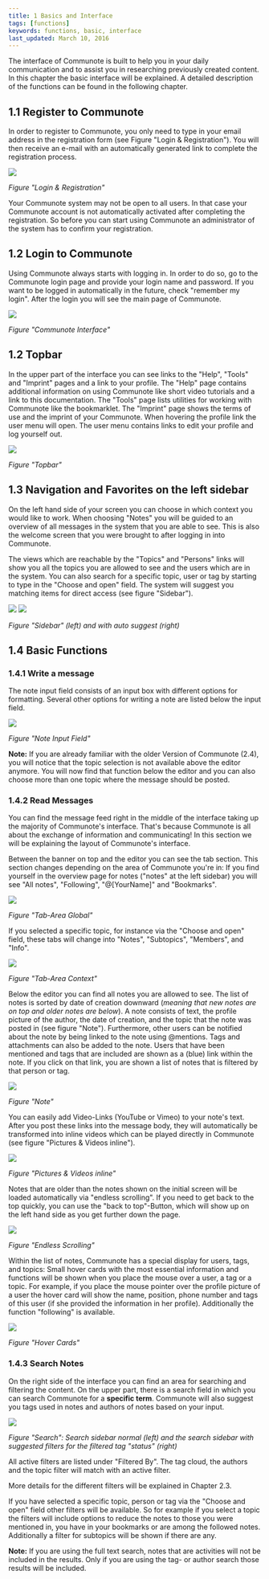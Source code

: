 ```yaml
---
title: 1 Basics and Interface
tags: [functions]
keywords: functions, basic, interface
last_updated: March 10, 2016
---
```


The interface of Communote is built to help you in your daily communication and to assist you in researching previously created content. In this chapter the basic interface will be explained. A detailed description of the functions can be found in the following chapter.

## 1.1 Register to Communote

In order to register to Communote, you only need to type in your email address in the registration form (see Figure "Login & Registration"). You will then receive an e-mail with an automatically generated link to complete the registration process.

![](images/registration.png)

_Figure "Login & Registration"_

Your Communote system may not be open to all users. In that case your Communote account is not automatically activated after completing the registration. So before you can start using Communote an administrator of the system has to confirm your registration.

## 1.2 Login to Communote

Using Communote always starts with logging in. In order to do so, go to the Communote login page and provide your login name and password. If you want to be logged in automatically in the future, check "remember my login".
After the login you will see the main page of Communote.

![](images/communote_interface.png)

_Figure "Communote Interface"_

## 1.2 Topbar

In the upper part of the interface you can see links to the "Help", "Tools" and "Imprint" pages and a link to your profile. The "Help" page contains additional information on using Communote like short video tutorials and a link to this documentation. The "Tools" page lists utilities for working with Communote like the bookmarklet. The "Imprint" page shows the terms of use and the imprint of your Communote. When hovering the profile link the user menu will open. The user menu contains links to edit your profile and log yourself out.

![](images/topbar.png)

_Figure "Topbar"_

## 1.3 Navigation and Favorites on the left sidebar

On the left hand side of your screen you can choose in which context you would like to work. When choosing "Notes" you will be guided to an overview of all messages in the system that you are able to see. This is also the welcome screen that you were brought to after logging in into Communote.

The views which are reachable by the "Topics" and "Persons" links will show you all the topics you are allowed to see and the users which are in the system. You can also search for a specific topic, user or tag by starting to type in the "Choose and open" field. The system will suggest you matching items for direct access (see figure "Sidebar").

![](images/sidebar.png) ![](images/sidebar_suggestions.png)

_Figure "Sidebar" (left) and with auto suggest (right)_

## 1.4 Basic Functions

### 1.4.1 Write a message

The note input field consists of an input box with different options for formatting. Several other options for writing a note are listed below the input field.

![](images/editor.png)

_Figure "Note Input Field"_

**Note:** If you are already familiar with the older Version of Communote (2.4), you will notice that the topic selection is not available above the editor anymore. You will now find that function below the editor and you can also choose more than one topic where the message should be posted.

### 1.4.2 Read Messages

You can find the message feed right in the middle of the interface taking up the majority of Communote's interface. That's because Communote is all about the exchange of information and communicating!
In this section we will be explaining the layout of Communote's interface.

Between the banner on top and the editor you can see the tab section. This section changes depending on the area of Communote you're in:
If you find yourself in the overview page for notes ("notes" at the left sidebar) you will see "All notes", "Following", "@[YourName]" and "Bookmarks".

![](images/tab_global.png)

_Figure "Tab-Area Global"_

If you selected a specific topic, for instance via the "Choose and open" field, these tabs will change into "Notes", "Subtopics", "Members", and "Info".

![](images/tab_context.png)

_Figure "Tab-Area Context"_

Below the editor you can find all notes you are allowed to see. The list of notes is sorted by date of creation downward (_meaning that new notes are on top and older notes are below_). A note consists of text, the profile picture of the author, the date of creation, and the topic that the note was posted in (see figure "Note"). Furthermore, other users can be notified about the note by being linked to the note using @mentions. Tags and attachments can also be added to the note. Users that have been mentioned and tags that are included are shown as a (blue) link within the note. If you click on that link, you are shown a list of notes that is filtered by that person or tag.

![](images/note.png)

_Figure "Note"_

You can easily add Video-Links (YouTube or Vimeo) to your note's text. After you post these links into the message body, they will automatically be transformed into inline videos which can be played directly in Communote (see figure "Pictures & Videos inline").

![](images/media_inline.png)

_Figure "Pictures & Videos inline"_

Notes that are older than the notes shown on the initial screen will be loaded automatically via "endless scrolling". If you need to get back to the top quickly, you can use the "back to top"-Button, which will show up on the left hand side as you get further down the page.

![](images/endless_scrolling.png)

_Figure "Endless Scrolling"_

Within the list of notes, Communote has a special display for users, tags, and topics: Small hover cards with the most essential information and functions will be shown when you place the mouse over a user, a tag or a topic. For example, if you place the mouse pointer over the profile picture of a user the hover card will show the name, position, phone number and tags of this user (if she provided the information in her profile). Additionally the function "following" is available.

![](images/hovercards.png)

_Figure "Hover Cards"_

### 1.4.3 Search Notes

On the right side of the interface you can find an area for searching and filtering the content. On the upper part, there is a search field in which you can search Communote for a **specific term**. Communote will also suggest you tags used in notes and authors of notes based on your input.

![](images/searchbar.png)

_Figure "Search": Search sidebar normal (left) and the search sidebar with suggested filters for the filtered tag "status" (right)_

All active filters are listed under "Filtered By". The tag cloud, the authors and the topic filter will match with an active filter.

More details for the different filters will be explained in Chapter 2.3.

If you have selected a specific topic, person or tag via the "Choose and open" field other filters will be available. So for example if you select a topic the filters will include options to reduce the notes to those you were mentioned in, you have in your bookmarks or are among the followed notes. Additionally a filter for subtopics will be shown if there are any.

**Note:** If you are using the full text search, notes that are activities will not be included in the results. Only if you are using the tag- or author search those results will be included.
